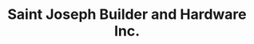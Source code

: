 ---
title: "Saint Joseph Builder and Hardware Inc."
url: /san-jose/saint-joseph-builder-and-hardware-inc/
shop: Eisenwaren
---